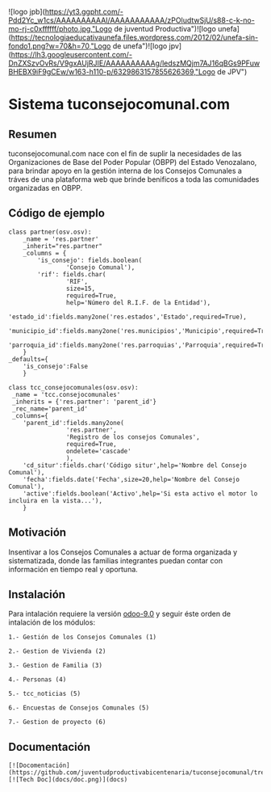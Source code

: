 ![logo jpb](https://yt3.ggpht.com/-Pdd2Yc_w1cs/AAAAAAAAAAI/AAAAAAAAAAA/zPOludtwSjU/s88-c-k-no-mo-rj-c0xffffff/photo.jpg,"Logo de juventud Productiva")![logo unefa](https://tecnologiaeducativaunefa.files.wordpress.com/2012/02/unefa-sin-fondo1.png?w=70&h=70,"Logo de unefa")![logo jpv](https://lh3.googleusercontent.com/-DnZXSzvOvRs/V9gxAUjRJIE/AAAAAAAAAAg/ledszMQjm7AJ16qBGs9PFuwBHEBX9iF9gCEw/w163-h110-p/6329863157855626369,"Logo de JPV")
# Sistema tuconsejocomunal.com

## Resumen

tuconsejocomunal.com nace con el fin de suplir la necesidades de las 
Organizaciones de Base del Poder Popular (OBPP) del Estado Venozalano,
para brindar apoyo en la gestión interna de los Consejos Comunales a tráves
de una plataforma web que brinde benificos a toda las comunidades organizadas en OBPP.

## Código de ejemplo

    class partner(osv.osv):
        _name = 'res.partner'
        _inherit="res.partner"
        _columns = {
            'is_consejo': fields.boolean(
                    'Consejo Comunal'),
            'rif': fields.char(
                    'RIF',
                    size=15,
                    required=True,
                    help='Número del R.I.F. de la Entidad'),
            'estado_id':fields.many2one('res.estados','Estado',required=True),
            'municipio_id':fields.many2one('res.municipios','Municipio',required=True),
            'parroquia_id':fields.many2one('res.parroquias','Parroquia',required=True)
        }
    _defaults={
        'is_consejo':False
        }
        
    class tcc_consejocomunales(osv.osv):
     _name = 'tcc.consejocomunales'
     _inherits = {'res.partner': 'parent_id'}
     _rec_name='parent_id'
     _columns={
        'parent_id':fields.many2one(
                    'res.partner',
                    'Registro de los consejos Comunales',
                    required=True,
                    ondelete='cascade'
                    ),
        'cd_situr':fields.char('Código situr',help='Nombre del Consejo Comunal'),
        'fecha':fields.date('Fecha',size=20,help='Nombre del Consejo Comunal'),
        'active':fields.boolean('Activo',help='Si esta activo el motor lo incluira en la vista...'),
        }
## Motivación

Insentivar a los Consejos Comunales a actuar de forma organizada
y sistematizada, donde las familias integrantes puedan contar con
información en tiempo real y oportuna.

## Instalación

Para intalación requiere la versión [odoo-9.0](https://github.com/odoo/odoo/tree/9.0)
y seguir éste orden de intalación de los módulos:

    1.- Gestión de los Consejos Comunales (1)

    2.- Gestion de Vivienda (2)

    3.- Gestion de Familia (3)

    4.- Personas (4)

    5.- tcc_noticias (5)

    6.- Encuestas de Consejos Comunales (5)

    7.- Gestion de proyecto (6)

## Documentación

    [![Docomentación](https://github.com/juventudproductivabicentenaria/tuconsejocomunal/tree/master/docs)
    [![Tech Doc](docs/doc.png)](docs)
